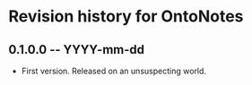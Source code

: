 # Revision history for OntoNotes

## 0.1.0.0  -- YYYY-mm-dd

* First version. Released on an unsuspecting world.
